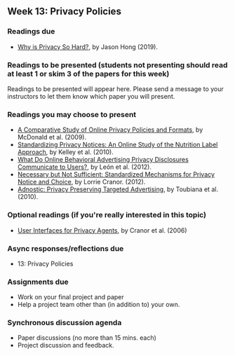 ## Week 13: Privacy Policies

### Readings due

  - [Why is Privacy So Hard?](https://cacm.acm.org/blogs/blog-cacm/235401-why-is-privacy-so-hard/fulltext), by Jason Hong (2019).

### Readings to be presented (students not presenting should read at least 1 or skim 3 of the papers for this week) 

Readings to be presented will appear here. Please send a message to your instructors to let them know which paper you will present.

### Readings you may choose to present

  - [A Comparative Study of Online Privacy Policies and Formats](http://lorrie.cranor.org/pubs/authors-version-PETS-formats.pdf), by McDonald et al. (2009).
  - [Standardizing Privacy Notices: An Online Study of the Nutrition Label Approach](https://www.cylab.cmu.edu/_files/pdfs/tech_reports/CMUCyLab09014.pdf), by Kelley et al. (2010).
  - [What Do Online Behavioral Advertising Privacy Disclosures Communicate to Users?](http://www.blaseur.com/papers/wpes2012-obaicons.pdf), by León et al. (2012).
  - [Necessary but Not Sufficient: Standardized Mechanisms for Privacy Notice and Choice](http://www.jthtl.org/content/articles/V10I2/JTHTLv10i2_Cranor.PDF), by Lorrie Cranor. (2012).
  - [Adnostic: Privacy Preserving Targeted Advertising](https://papers.ssrn.com/sol3/papers.cfm?abstract_id=2567076), by Toubiana et al. (2010).

### Optional readings (if you're really interested in this topic)

  - [User Interfaces for Privacy Agents](http://lorrie.cranor.org/pubs/privacy-bird-20050714.pdf), by Cranor et al. (2006)

### Async responses/reflections due

  - 13: Privacy Policies


### Assignments due

- Work on your final project and paper
- Help a project team other than (in addition to) your own.


### Synchronous discussion agenda
- Paper discussions (no more than 15 mins. each)
- Project discussion and feedback.
